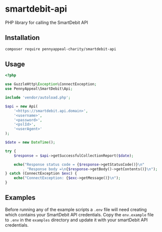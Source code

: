 # smartdebit-api
PHP library for calling the SmartDebit API

## Installation
```bash
composer require pennyappeal-charity/smartdebit-api
```
## Usage
```php
<?php

use GuzzleHttp\Exception\ConnectException;
use PennyAppeal\SmartDebit\Api;

include 'vendor/autoload.php';

$api = new Api(
    '<https://smartdebit.api.domain>',
    '<username>',
    '<password>',
    '<pslId>',
    '<userAgent>'
);

$date = new DateTime();

try {
    $response = $api->getSuccessfulCollectionReport($date);

    echo("Response status code = {$response->getStatusCode()}\n"
        . "Response body =\n{$response->getBody()->getContents()}\n");
} catch (ConnectException $exc) {
    echo("ConnectException: {$exc->getMessage()}\n");
}
```
## Examples
Before running any of the example scripts a ```.env``` file will need creating which contains your
SmartDebit API credentials. Copy the ```env.example``` file to ```.env``` in the ```examples```
directory and update it with your smartDebit API credentials.